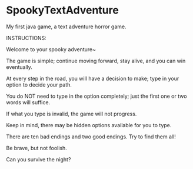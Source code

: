 # SpookyTextAdventure
My first java game, a text adventure horror game. 


INSTRUCTIONS:

Welcome to your spooky adventure~

The game is simple; continue moving forward, stay alive, and you can win eventually. 

At every step in the road, you will have a decision to make; type in your option to decide your path. 

You do NOT need to type in the option completely; just the first one or two words will suffice. 

If what you type is invalid, the game will not progress. 

Keep in mind, there may be hidden options available for you to type. 

There are ten bad endings and two good endings. Try to find them all! 

Be brave, but not foolish.

Can you survive the night?
